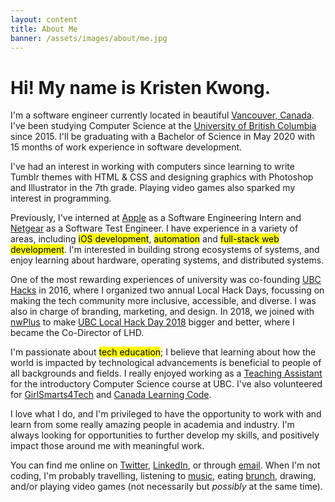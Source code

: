 ```yaml
---
layout: content
title: About Me
banner: /assets/images/about/me.jpg
---
```

# Hi! My name is Kristen Kwong.

I'm a software engineer currently located in beautiful <a href="https://www.google.com/maps/place/Vancouver,+BC">Vancouver, Canada</a>. I've been studying Computer Science at the <a href="https://www.ubc.ca/">University of British Columbia</a> since 2015. I'll be graduating with a Bachelor of Science in May 2020 with 15 months of work experience in software development.

I've had an interest in working with computers since learning to write Tumblr themes with HTML & CSS and designing graphics with Photoshop and Illustrator in the 7th grade. Playing video games also sparked my interest in programming.

Previously, I've interned at <a href="/experiences/apple_2018S.html">Apple</a> as a Software Engineering Intern and <a href="/experiences/netgear_2017W.html">Netgear</a> as a Software Test Engineer. I have experience in a variety of areas, including <mark>iOS development</mark>, <mark>automation</mark> and <mark>full-stack web development</mark>. I'm interested in building strong ecosystems of systems, and enjoy learning about hardware, operating systems, and distributed systems.

One of the most rewarding experiences of university was co-founding <a href="/experiences/lhd_2016W.html">UBC Hacks</a> in 2016, where I organized two annual Local Hack Days, focussing on making the tech community more inclusive, accessible, and diverse. I was also in charge of branding, marketing, and design. In 2018, we joined with <a href="https://www.nwhacks.io/">nwPlus</a> to make <a href="https://www.nwplus.io/#/localhackday">UBC Local Hack Day 2018</a> bigger and better, where I became the Co-Director of LHD.

I'm passionate about <mark>tech education</mark>; I believe that learning about how the world is impacted by technological advancements is beneficial to people of all backgrounds and fields. I really enjoyed working as a <a href="/experiences/ta_2019W.html">Teaching Assistant</a> for the introductory Computer Science course at UBC. I've also volunteered for <a href="https://www.cs.ubc.ca/girlsmarts4tech/">GirlSmarts4Tech</a> and <a href="https://www.canadalearningcode.ca/">Canada Learning Code</a>.

I love what I do, and I'm privileged to have the opportunity to work with and learn from some really amazing people in academia and industry. I'm always looking for opportunities to further develop my skills, and positively impact those around me with meaningful work.

You can find me online on <a href="https://twitter.com/kristenkwng">Twitter</a>, <a href="https://www.linkedin.com/in/kristenkwong/">LinkedIn</a>, or through <a href="mailto:kristenkwong@gmail.com">email</a>. When I'm not coding, I'm probably travelling, listening to <a href="https://itunes.apple.com/us/album/spider-man-into-spider-verse-soundtrack-from-inspired/1445949265">music</a>, eating <a href="https://www.instagram.com/kristenvsfood/">brunch</a>, drawing, and/or playing video games (not necessarily but *possibly* at the same time).